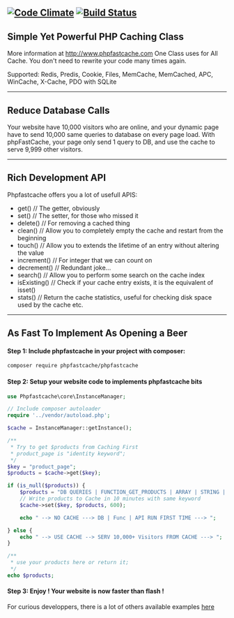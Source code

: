 [![Code Climate](https://codeclimate.com/github/khoaofgod/phpfastcache/badges/gpa.svg)](https://codeclimate.com/github/khoaofgod/phpfastcache) [![Build Status](https://travis-ci.org/PHPSocialNetwork/phpfastcache.svg?branch=master)](https://travis-ci.org/PHPSocialNetwork/phpfastcache)
---------------------------
Simple Yet Powerful PHP Caching Class
---------------------------
More information at http://www.phpfastcache.com
One Class uses for All Cache. You don't need to rewrite your code many times again.

Supported: Redis, Predis, Cookie, Files, MemCache, MemCached, APC, WinCache, X-Cache, PDO with SQLite

---------------------------
Reduce Database Calls
---------------------------

Your website have 10,000 visitors who are online, and your dynamic page have to send 10,000 same queries to database on every page load.
With phpFastCache, your page only send 1 query to DB, and use the cache to serve 9,999 other visitors.

---------------------------
Rich Development API
---------------------------

Phpfastcache offers you a lot of usefull APIS:

- get() // The getter, obviously
- set() // The setter, for those who missed it
- delete() // For removing a cached thing
- clean() // Allow you to completely empty the cache and restart from the beginning
- touch() // Allow you to extends the lifetime of an entry without altering the value 
- increment() // For integer that we can count on
- decrement() // Redundant joke...
- search() // Allow you to perform some search on the cache index
- isExisting() // Check if your cache entry exists, it is the equivalent of isset()
- stats() // Return the cache statistics, useful for checking disk space used by the cache etc.

---------------------------
As Fast To Implement As Opening a Beer
---------------------------


#### Step 1: Include phpfastcache in your project with composer:


```bash
composer require phpfastcache/phpfastcache
```

#### Step 2: Setup your website code to implements phpfastcache bits
```php
use Phpfastcache\core\InstanceManager;

// Include composer autoloader
require '../vendor/autoload.php';

$cache = InstanceManager::getInstance();

/**
 * Try to get $products from Caching First
 * product_page is "identity keyword";
 */
$key = "product_page";
$products = $cache->get($key);

if (is_null($products)) {
    $products = "DB QUERIES | FUNCTION_GET_PRODUCTS | ARRAY | STRING | OBJECTS";
    // Write products to Cache in 10 minutes with same keyword
    $cache->set($key, $products, 600);

    echo " --> NO CACHE ---> DB | Func | API RUN FIRST TIME ---> ";

} else {
    echo " --> USE CACHE --> SERV 10,000+ Visitors FROM CACHE ---> ";
}

/**
 * use your products here or return it;
 */
echo $products;

```
#### Step 3: Enjoy ! Your website is now faster than flash !

For curious developpers, there is a lot of others available examples [here](https://github.com/khoaofgod/phpfastcache/tree/final/examples)